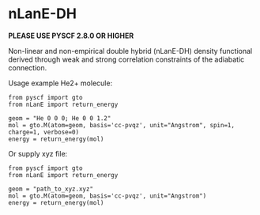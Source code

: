 # nLanE-DH
**PLEASE USE PYSCF 2.8.0 OR HIGHER**

Non-linear and non-empirical double hybrid (nLanE-DH) density functional derived through weak and strong correlation constraints of the adiabatic connection.

Usage example He2+ molecule:
```
from pyscf import gto
from nLanE import return_energy

geom = "He 0 0 0; He 0 0 1.2" 
mol = gto.M(atom=geom, basis='cc-pvqz', unit="Angstrom", spin=1, charge=1, verbose=0)
energy = return_energy(mol)
```

Or supply xyz file:
```
from pyscf import gto
from nLanE import return_energy

geom = "path_to_xyz.xyz"
mol = gto.M(atom=geom, basis='cc-pvqz', unit="Angstrom")
energy = return_energy(mol)
```

